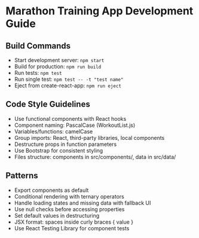 # Marathon Training App Development Guide

## Build Commands
- Start development server: `npm start`
- Build for production: `npm run build`
- Run tests: `npm test`
- Run single test: `npm test -- -t "test name"`
- Eject from create-react-app: `npm run eject`

## Code Style Guidelines
- Use functional components with React hooks
- Component naming: PascalCase (WorkoutList.js)
- Variables/functions: camelCase
- Group imports: React, third-party libraries, local components
- Destructure props in function parameters
- Use Bootstrap for consistent styling
- Files structure: components in src/components/, data in src/data/

## Patterns
- Export components as default
- Conditional rendering with ternary operators
- Handle loading states and missing data with fallback UI
- Use null checks before accessing properties
- Set default values in destructuring
- JSX format: spaces inside curly braces { value }
- Use React Testing Library for component tests